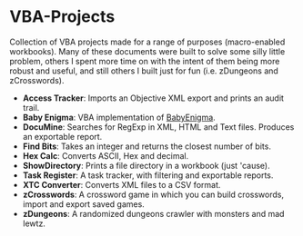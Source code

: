# VBA-Projects
Collection of VBA projects made for a range of purposes (macro-enabled workbooks). Many of these documents were built to solve some silly little problem, others I spent more time on with the intent of them being more robust and useful, and still others I built just for fun (i.e. zDungeons and zCrosswords).

- **Access Tracker**: Imports an Objective XML export and prints an audit trail.
- **Baby Enigma**: VBA implementation of [BabyEnigma](https://github.com/sjb-ch1mp/BabyEnigma).
- **DocuMine**: Searches for RegExp in XML, HTML and Text files. Produces an exportable report.
- **Find Bits**: Takes an integer and returns the closest number of bits.
- **Hex Calc**: Converts ASCII, Hex and decimal.
- **ShowDirectory**: Prints a file directory in a workbook (just 'cause).
- **Task Register**: A task tracker, with filtering and exportable reports.
- **XTC Converter**: Converts XML files to a CSV format.
- **zCrosswords**: A crossword game in which you can build crosswords, import and export saved games.
- **zDungeons**: A randomized dungeons crawler with monsters and mad lewtz.
